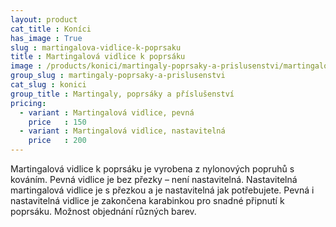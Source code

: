 ```yaml
---
layout: product
cat_title : Koníci
has_image : True
slug : martingalova-vidlice-k-poprsaku
title : Martingalová vidlice k poprsáku
image : /products/konici/martingaly-poprsaky-a-prislusenstvi/martingalova-vidlice-k-poprsaku.jpg
group_slug : martingaly-poprsaky-a-prislusenstvi
cat_slug : konici
group_title : Martingaly, poprsáky a příslušenství
pricing:
  - variant : Martingalová vidlice, pevná
    price   : 150
  - variant : Martingalová vidlice, nastavitelná
    price   : 200
---
```


Martingalová vidlice k poprsáku je vyrobena z nylonových popruhů s kováním. 
Pevná vidlice je bez přezky – není nastavitelná. 
Nastavitelná martingalová vidlice je s přezkou a je nastavitelná jak potřebujete. 
Pevná i nastavitelná vidlice je zakončena karabinkou pro snadné připnutí k poprsáku.
Možnost objednání různých barev.

